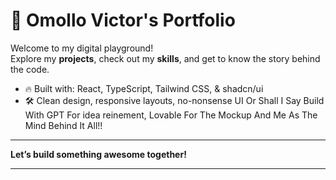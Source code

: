 
# 🚀 Omollo Victor's Portfolio

Welcome to my digital playground!  
Explore my **projects**, check out my **skills**, and get to know the story behind the code.

- 🔥 Built with: React, TypeScript, Tailwind CSS, & shadcn/ui 
- 🛠️ Clean design, responsive layouts, no-nonsense UI
   Or Shall I Say Build With GPT For idea reinement, Lovable For The Mockup And Me As The Mind Behind It All!!
---

**Let’s build something awesome together!** 
    
---
